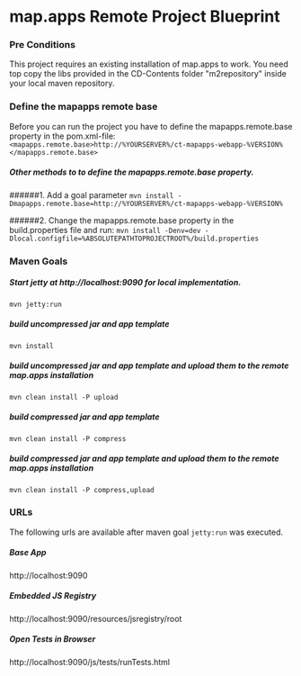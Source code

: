 # map.apps Remote Project Blueprint

### Pre Conditions
This project requires an existing installation of map.apps to work. You need top copy the libs provided in the CD-Contents folder "m2repository" inside your local maven repository.

### Define the mapapps remote base
Before you can run the project you have to define the mapapps.remote.base property in the pom.xml-file:
`<mapapps.remote.base>http://%YOURSERVER%/ct-mapapps-webapp-%VERSION%</mapapps.remote.base>`

##### Other methods to to define the mapapps.remote.base property.
######1. Add a goal parameter
`mvn install -Dmapapps.remote.base=http://%YOURSERVER%/ct-mapapps-webapp-%VERSION%`

######2. Change the mapapps.remote.base property in the build.properties file and run:
`mvn install -Denv=dev -Dlocal.configfile=%ABSOLUTEPATHTOPROJECTROOT%/build.properties`

### Maven Goals

##### Start jetty at http://localhost:9090 for local implementation.
`mvn jetty:run`

##### build uncompressed jar and app template
`mvn install`

##### build uncompressed jar and app template and upload them to the remote map.apps installation
`mvn clean install -P upload`

##### build compressed jar and app template
`mvn clean install -P compress`

##### build compressed jar and app template and upload them to the remote map.apps installation
`mvn clean install -P compress,upload`

### URLs 
The following urls are available after maven goal `jetty:run` was executed.

##### Base App
http://localhost:9090

##### Embedded JS Registry
http://localhost:9090/resources/jsregistry/root

##### Open Tests in Browser
http://localhost:9090/js/tests/runTests.html
